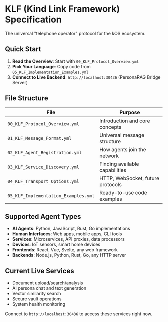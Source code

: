 # KLF (Kind Link Framework) Specification

The universal "telephone operator" protocol for the kOS ecosystem.

## Quick Start

1. **Read the Overview**: Start with `00_KLF_Protocol_Overview.yml`
2. **Pick Your Language**: Copy code from `05_KLF_Implementation_Examples.yml`
3. **Connect to Live Backend**: `http://localhost:30436` (PersonaRAG Bridge Server)

## File Structure

| File | Purpose |
|------|---------|
| `00_KLF_Protocol_Overview.yml` | Introduction and core concepts |
| `01_KLF_Message_Format.yml` | Universal message structure |
| `02_KLF_Agent_Registration.yml` | How agents join the network |
| `03_KLF_Service_Discovery.yml` | Finding available capabilities |
| `04_KLF_Transport_Options.yml` | HTTP, WebSocket, future protocols |
| `05_KLF_Implementation_Examples.yml` | Ready-to-use code examples |

## Supported Agent Types

- **AI Agents**: Python, JavaScript, Rust, Go implementations
- **Human Interfaces**: Web apps, mobile apps, CLI tools
- **Services**: Microservices, API proxies, data processors
- **Devices**: IoT sensors, smart home devices
- **Frontends**: React, Vue, Svelte, any web framework
- **Backends**: Node.js, Python, Rust, Go, any HTTP server

## Current Live Services

- Document upload/search/analysis
- AI persona chat and text generation
- Vector similarity search
- Secure vault operations
- System health monitoring

Connect to `http://localhost:30436` to access these services right now. 